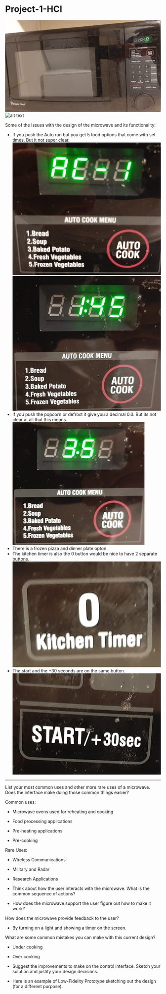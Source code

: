 # Project-1-HCI

![alt text](Images/Microwave-cropped.jpg)
![alt text](Images/microwave-gif.gif)

Some of the Issues with the design of the microwave and its functionality:



* If you push the Auto run but you get 5 food options that come with set times. But it not super clear.
![alt text](Images/photo3.jpg)
![alt text](Images/photo1.jpg)
* If you push the popcorn or defrost it give you a decimal 0.0. But its not clear at all that this means.
![alt text](Images/photo2.jpg)
* There is a frozen pizza and dinner plate opton.
* The kitchen timer is also the 0 button would be nice to have 2 separate buttons.
![alt text](Images/timer.jpg)
* The start and the +30 seconds are on the same button. 
![alt text](Images/start.jpg)

-----------------------------------------------------------------------------------------------------------------------------------------------------------------------------------

List your most common uses and other more rare uses of a microwave. Does the interface make doing those common things easier?

Common uses:
* Microwave ovens used for reheating and cooking

* Food processing applications

* Pre-heating applications

* Pre-cooking

Rare Uses: 
* Wireless Communications
* Military and Radar
* Research Applications

* Think about how the user interacts with the microwave. What is the common sequence of actions?

* How does the microwave support the user figure out how to make it work?

How does the microwave provide feedback to the user?
* By turning on a light and showing a timer on the screen.

What are some common mistakes you can make with this current design?
* Under cooking 
* Over cooking 

* Suggest the improvements to make on the control interface. Sketch your solution and justify your design decisions.

* Here is an example of Low-Fidelity Prototype sketching out the design (for a different purpose).
